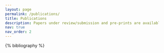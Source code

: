 ```yaml
---
layout: page
permalink: /publications/
title: Publications
description: Papers under review/submission and pre-prints are available upon request.
nav: true
nav_order: 2
---
```


<!-- _pages/publications.md -->
<div class="publications">

{% bibliography %}

</div>
